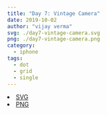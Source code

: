 ```yaml
---
title: "Day 7: Vintage Camera"
date: 2019-10-02
author: "vijay verma"
svg: ./day7-vintage-camera.svg
png: ./day7-vintage-camera.png
category:
  - iphone
tags:
  - dot
  - grid
  - single
---
```

<li><a href="./day7-vintage-camera.svg" download className="btn-svg">SVG</a></li>
<li><a href="/day7-vintage-camera.png" download className="btn-png">PNG</a></li>
